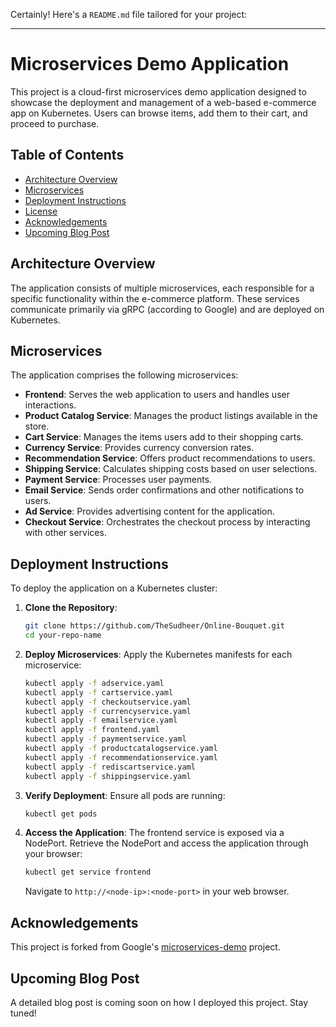 Certainly! Here's a `README.md` file tailored for your project:

---

# Microservices Demo Application

This project is a cloud-first microservices demo application designed to showcase the deployment and management of a web-based e-commerce app on Kubernetes. Users can browse items, add them to their cart, and proceed to purchase.

## Table of Contents

- [Architecture Overview](#architecture-overview)
- [Microservices](#microservices)
- [Deployment Instructions](#deployment-instructions)
- [License](#license)
- [Acknowledgements](#acknowledgements)
- [Upcoming Blog Post](#upcoming-blog-post)

## Architecture Overview

The application consists of multiple microservices, each responsible for a specific functionality within the e-commerce platform. These services communicate primarily via gRPC (according to Google) and are deployed on Kubernetes.

## Microservices

The application comprises the following microservices:

- **Frontend**: Serves the web application to users and handles user interactions.
- **Product Catalog Service**: Manages the product listings available in the store.
- **Cart Service**: Manages the items users add to their shopping carts.
- **Currency Service**: Provides currency conversion rates.
- **Recommendation Service**: Offers product recommendations to users.
- **Shipping Service**: Calculates shipping costs based on user selections.
- **Payment Service**: Processes user payments.
- **Email Service**: Sends order confirmations and other notifications to users.
- **Ad Service**: Provides advertising content for the application.
- **Checkout Service**: Orchestrates the checkout process by interacting with other services.

## Deployment Instructions

To deploy the application on a Kubernetes cluster:

1. **Clone the Repository**:
   ```bash
   git clone https://github.com/TheSudheer/Online-Bouquet.git
   cd your-repo-name
   ```

2. **Deploy Microservices**:
   Apply the Kubernetes manifests for each microservice:
   ```bash
   kubectl apply -f adservice.yaml
   kubectl apply -f cartservice.yaml
   kubectl apply -f checkoutservice.yaml
   kubectl apply -f currencyservice.yaml
   kubectl apply -f emailservice.yaml
   kubectl apply -f frontend.yaml
   kubectl apply -f paymentservice.yaml
   kubectl apply -f productcatalogservice.yaml
   kubectl apply -f recommendationservice.yaml
   kubectl apply -f rediscartservice.yaml
   kubectl apply -f shippingservice.yaml
   ```

3. **Verify Deployment**:
   Ensure all pods are running:
   ```bash
   kubectl get pods
   ```

4. **Access the Application**:
   The frontend service is exposed via a NodePort. Retrieve the NodePort and access the application through your browser:
   ```bash
   kubectl get service frontend
   ```
   Navigate to `http://<node-ip>:<node-port>` in your web browser.

## Acknowledgements

This project is forked from Google's [microservices-demo](https://github.com/GoogleCloudPlatform/microservices-demo) project.

## Upcoming Blog Post

A detailed blog post is coming soon on how I deployed this project. Stay tuned!

